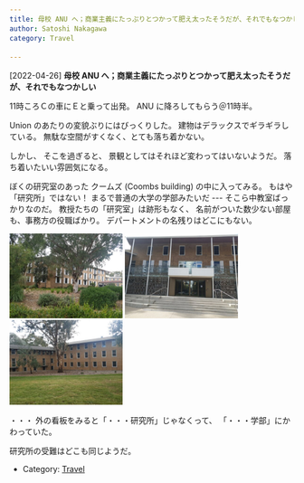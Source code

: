 ```yaml
---
title: 母校 ANU へ；商業主義にたっぷりとつかって肥え太ったそうだが、それでもなつかしい
author: Satoshi Nakagawa
category: Travel

---
```


[2022-04-26] **母校 ANU へ；商業主義にたっぷりとつかって肥え太ったそうだが、それでもなつかしい** 

 11時ころＣの車にＥと乗って出発。
ANU に降ろしてもらう＠11時半。

Union のあたりの変貌ぶりにはびっくりした。
建物はデラックスでギラギラしている。
無駄な空間がすくなく、とても落ち着かない。

 しかし、
そこを過ぎると、
景観としてはそれほど変わってはいないようだ。
落ち着いたいい雰囲気になる。

 ぼくの研究室のあった
クームズ (Coombs building) の中に入ってみる。
もはや「研究所」ではない！
まるで普通の大学の学部みたいだ
--- そこら中教室ばっかりなのだ。
教授たちの「研究室」は跡形もなく、
名前がついた数少ない部屋も、事務方の役職ばかり。
デパートメントの名残りはどこにもない。

<a href=/pict/2022-04-26-coombs-1.jpg><img src="/pict/2022-04-26-coombs-1.jpg" alt="" width="200"/></a>
<a href=/pict/2022-04-26-coombs-2.jpg><img src="/pict/2022-04-26-coombs-2.jpg" alt="" width="200"/></a>
<a href=/pict/2022-04-26-coombs-3.jpg><img src="/pict/2022-04-26-coombs-3.jpg" alt="" width="200"/></a>

 ・・・
外の看板をみると「・・・研究所」じゃなくって、
「・・・学部」にかわっていた。

 研究所の受難はどこも同じようだ。

- Category: [Travel](https://merapano.github.io/categories.html#Travel)

